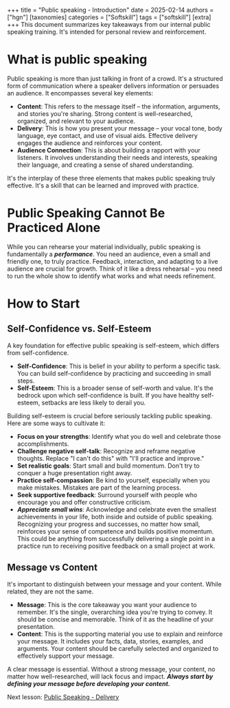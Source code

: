 +++
title = "Public speaking - Introduction"
date = 2025-02-14
authors = ["hgn"]
[taxonomies]
categories = ["Softskill"]
tags = ["softskill"]
[extra]
+++
This document summarizes key takeaways from our internal public speaking training.  It's intended for personal review and reinforcement.

# What is public speaking
Public speaking is more than just talking in front of a crowd. It's a structured form of communication where a speaker delivers information or persuades an audience.  It encompasses several key elements:

- **Content**: This refers to the message itself – the information, arguments, and stories you're sharing. Strong content is well-researched, organized, and relevant to your audience.
- **Delivery**: This is how you present your message – your vocal tone, body language, eye contact, and use of visual aids. Effective delivery engages the audience and reinforces your content.
- **Audience Connection**: This is about building a rapport with your listeners. It involves understanding their needs and interests, speaking their language, and creating a sense of shared understanding.

It's the interplay of these three elements that makes public speaking truly effective. It's a skill that can be learned and improved with practice.

# Public Speaking Cannot Be Practiced Alone
While you can rehearse your material individually, public speaking is fundamentally a ***performance***.  You need an audience, even a small and friendly one, to truly practice.  Feedback, interaction, and adapting to a live audience are crucial for growth.  Think of it like a dress rehearsal – you need to run the whole show to identify what works and what needs refinement.

# How to Start
## Self-Confidence vs. Self-Esteem
A key foundation for effective public speaking is self-esteem, which differs from self-confidence.
- **Self-Confidence**: This is belief in your ability to perform a specific task. You can build self-confidence by practicing and succeeding in small steps.
- **Self-Esteem**: This is a broader sense of self-worth and value. It's the bedrock upon which self-confidence is built. If you have healthy self-esteem, setbacks are less likely to derail you.

Building self-esteem is crucial before seriously tackling public speaking.  Here are some ways to cultivate it:
- **Focus on your strengths**: Identify what you do well and celebrate those accomplishments.
- **Challenge negative self-talk**: Recognize and reframe negative thoughts. Replace "I can't do this" with "I'll practice and improve."
- **Set realistic goals**: Start small and build momentum. Don't try to conquer a huge presentation right away.
- **Practice self-compassion**: Be kind to yourself, especially when you make mistakes. Mistakes are part of the learning process.
- **Seek supportive feedback**: Surround yourself with people who encourage you and offer constructive criticism.
- ***Appreciate small wins***: Acknowledge and celebrate even the smallest achievements in your life, both inside and outside of public speaking. Recognizing your progress and successes, no matter how small, reinforces your sense of competence and builds positive momentum. This could be anything from successfully delivering a single point in a practice run to receiving positive feedback on a small project at work.

## Message vs Content
It's important to distinguish between your message and your content.  While related, they are not the same.
- **Message**: This is the core takeaway you want your audience to remember. It's the single, overarching idea you're trying to convey. It should be concise and memorable. Think of it as the headline of your presentation.
- **Content**: This is the supporting material you use to explain and reinforce your message. It includes your facts, data, stories, examples, and arguments. Your content should be carefully selected and organized to effectively support your message.

A clear message is essential.  Without a strong message, your content, no matter how well-researched, will lack focus and impact.  ***Always start by defining your message before developing your content.***

Next lesson: [Public Speaking - Delivery](@/pages/about.md)
